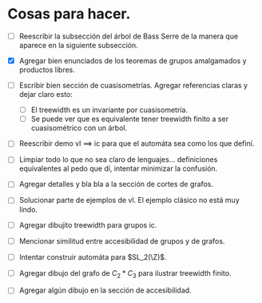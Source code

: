 # Cosas para hacer.

- [ ] Reescribir la subsección del árbol de Bass Serre de la manera que aparece en la siguiente subsección.
- [x] Agregar bien enunciados de los teoremas de grupos amalgamados y productos libres.

- [ ] Escribir bien sección de cuasisometrías. Agregar referencias claras y dejar claro esto:
  - [ ] El treewidth es un invariante por cuasisometría.
  - [ ] Se puede ver que es equivalente tener treewidth finito a ser cuasisométrico con un árbol.
- [ ] Reescribir demo vl $\implies$ ic para que el automáta sea como los que definí.
- [ ] Limpiar todo lo que no sea claro de lenguajes... definiciones equivalentes al pedo que dí, intentar minimizar la confusión.
- [ ] Agregar detalles y bla bla a la sección de cortes de grafos.
- [ ] Solucionar parte de ejemplos de vl. El ejemplo clásico no está muy lindo.
- [ ] Agregar dibujito treewidth para grupos ic.
- [ ] Mencionar similitud entre accesibilidad de grupos y de grafos.
- [ ] Intentar construir automáta para $SL_2(\Z)$.
- [ ] Agregar dibujo del grafo de $C_2 \ast C_3$ para ilustrar treewidth finito.
- [ ] Agregar algún dibujo en la sección de accesibilidad. 

